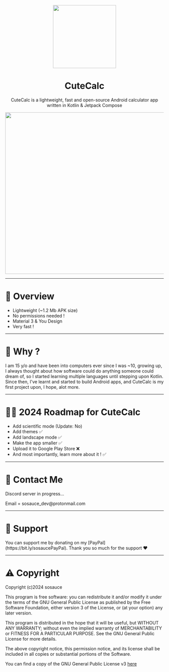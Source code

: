 <p align=center><image src="https://i.ibb.co/3k7F5KY/icon.png" height="200" /></p>
<h1 align="center">CuteCalc</h1>
<p align="center">CuteCalc is a lightweight, fast and open-source Android calculator app written in Kotlin & Jetpack Compose</p>
<p align=center><image src="https://i.ibb.co/tp93xfn/Screenshot-2024-01-23-13-52-09-791-com-sosauce-cutecalc-edit.jpg" height="512" /></p>

---
<h1>👀 Overview</h1>

- Lightweight (~1.2 Mb APK size)
- No permissions needed !
- Material 3 & You Design
- Very fast !

---
<h1>🤔 Why ?</h1>

<p>I am 15 y/o and have been into computers ever since I was ~10, growing up, I always thought about how software could do anything someone could dream of, so I started learning multiple languages until stepping upon Kotlin. Since then, I've learnt and started to build Android apps, and CuteCalc is my first project upon, I hope, alot more. </p>

---
<h1>🏃‍♂️ 2024 Roadmap for CuteCalc</h1>

- Add scientific mode (Update: No)
- Add themes ✅
- Add landscape mode ✅
- Make the app smaller ✅
- Upload it to Google Play Store ❌
- And most importantly, learn more about it ! ✅

---
<h1>💬 Contact Me</h1>
<p>Discord server in progress...</p>
<p>Email = sosauce_dev@protonmail.com</p>

---
<h1>🤑 Support</h1>

<p>You can support me by donating on my [PayPal](https://bit.ly/sosaucePayPal). Thank you so much for the support ❤️</p>

---
<h1>⚠️ Copyright</h1>

<p>Copyright (c)2024 sosauce

This program is free software: you can redistribute it and/or modify
it under the terms of the GNU General Public License as published by
the Free Software Foundation, either version 3 of the License, or
(at your option) any later version.

This program is distributed in the hope that it will be useful,
but WITHOUT ANY WARRANTY; without even the implied warranty of
MERCHANTABILITY or FITNESS FOR A PARTICULAR PURPOSE. See the
GNU General Public License for more details.

The above copyright notice, this permission notice, and its license shall be included in all copies or substantial portions of the Software.

You can find a copy of the GNU General Public License v3 [here](https://www.gnu.org/licenses/)</p>

